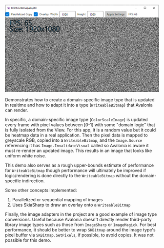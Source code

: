 ﻿![Demo Screenshot](Assets/demoScreenCapture.png)

Demonstrates how to create a domain-specific image type that is updated in realtime and how to adapt it into a 
type (`WriteableBitmap`) that Avalonia can render.

In specific, a domain-specific image type (`ColorScaleImage`) is updated every frame with pixel values between [0-1] with some 
"domain logic" that is fully isolated from the View. For this app, it is a random value but it could be heatmap data in 
a real application. Then the pixel data is mapped to greyscale RGB, copied into a `WriteableBitmap`, and the `Image.Source` referencing 
it has `Image.InvalidateVisual` called so Avalonia is aware it must re-render an updated image. This results in an image that looks 
like uniform white noise.

This demo also serves as a rough upper-bounds estimate of performance for `WriteableBitmap` though performance will ultimately be 
improved if logic/rendering is done directly to the `WriteableBitmap` without the domain-specific indirection.

Some other concepts implemented:
1. Parallelized or sequential mapping of images
2. Uses SkiaSharp to draw an overlay onto a `WriteableBitmap`

Finally, the image adapters in the project are a good example of image type conversions. Useful because Avalonia doesn't directly 
render third-party library image types such as those from `ImageSharp` or `ImageMagick`. For best performance, it should be better to 
wrap `SKBitmap` around the image type's pixel buffer via `SKBitmap.SetPixels`, if possible, to avoid copies. It was not possible for this demo.